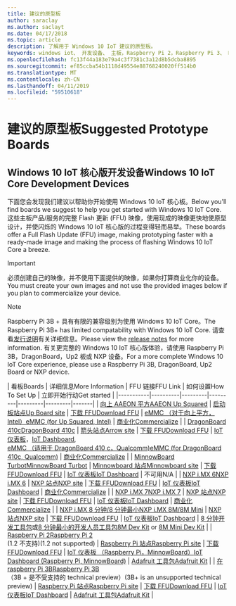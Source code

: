 ```yaml
---
title: 建议的原型板
author: saraclay
ms.author: saclayt
ms.date: 04/17/2018
ms.topic: article
description: 了解用于 Windows 10 IoT 建议的原型板。
keywords: windows iot、 开发设备、 主板，Raspberry Pi 2，Raspberry Pi 3、 Minnowboard 最大、 Dragonboard
ms.openlocfilehash: fc13f44a183e79a4c3f7381c3a12d8b5dcba8895
ms.sourcegitcommit: ef85ccba54b1118d49554e88768240020ff514b0
ms.translationtype: MT
ms.contentlocale: zh-CN
ms.lasthandoff: 04/11/2019
ms.locfileid: "59510618"
---
```

# <a name="suggested-prototype-boards"></a><span data-ttu-id="d6ced-104">建议的原型板</span><span class="sxs-lookup"><span data-stu-id="d6ced-104">Suggested Prototype Boards</span></span>

## <a name="windows-10-iot-core-development-devices"></a><span data-ttu-id="d6ced-105">Windows 10 IoT 核心版开发设备</span><span class="sxs-lookup"><span data-stu-id="d6ced-105">Windows 10 IoT Core Development Devices</span></span>
<span data-ttu-id="d6ced-106">下面您会发现我们建议以帮助你开始使用 Windows 10 IoT 核心板。</span><span class="sxs-lookup"><span data-stu-id="d6ced-106">Below you'll find boards we suggest to help you get started with Windows 10 IoT Core.</span></span> <span data-ttu-id="d6ced-107">这些主板产品/服务的完整 Flash 更新 (FFU) 映像，使用现成的映像更快地使原型设计，并使闪烁的 Windows 10 IoT 核心版的过程变得轻而易举。</span><span class="sxs-lookup"><span data-stu-id="d6ced-107">These boards offer a Full Flash Update (FFU) image, making prototyping faster with a ready-made image and making the process of flashing Windows 10 IoT Core a breeze.</span></span>

> [!IMPORTANT]
> <span data-ttu-id="d6ced-108">必须创建自己的映像，并不使用下面提供的映像，如果你打算商业化你的设备。</span><span class="sxs-lookup"><span data-stu-id="d6ced-108">You must create your own images and not use the provided images below if you plan to commercialize your device.</span></span>

> [!NOTE]
> <span data-ttu-id="d6ced-109">Raspberry Pi 3B + 具有有限的兼容级别为使用 Windows 10 IoT Core。</span><span class="sxs-lookup"><span data-stu-id="d6ced-109">The Raspberry Pi 3B+ has limited compatability with Windows 10 IoT Core.</span></span> <span data-ttu-id="d6ced-110">请查看[发行说明](https://docs.microsoft.com/en-us/windows/iot-core/release-notes/insider/17744)有关详细信息。</span><span class="sxs-lookup"><span data-stu-id="d6ced-110">Please view the [release notes](https://docs.microsoft.com/en-us/windows/iot-core/release-notes/insider/17744) for more information.</span></span> <span data-ttu-id="d6ced-111">有关更完整的 Windows 10 IoT 核心版体验，请使用 Raspberry Pi 3B，DragonBoard，Up2 板或 NXP 设备。</span><span class="sxs-lookup"><span data-stu-id="d6ced-111">For a more complete Windows 10 IoT Core experience, please use a Raspberry Pi 3B, DragonBoard, Up2 Board or NXP device.</span></span> 


| <span data-ttu-id="d6ced-112">看板</span><span class="sxs-lookup"><span data-stu-id="d6ced-112">Boards</span></span> | <span data-ttu-id="d6ced-113">详细信息</span><span class="sxs-lookup"><span data-stu-id="d6ced-113">More Information</span></span> | <span data-ttu-id="d6ced-114">FFU 链接</span><span class="sxs-lookup"><span data-stu-id="d6ced-114">FFU Link</span></span> | <span data-ttu-id="d6ced-115">如何设置</span><span class="sxs-lookup"><span data-stu-id="d6ced-115">How To Set Up</span></span> | <span data-ttu-id="d6ced-116">立即开始行动</span><span class="sxs-lookup"><span data-stu-id="d6ced-116">Get started</span></span> |
|-----------|----------|---------|---------|---------|---------|-------|
| [<span data-ttu-id="d6ced-117">向上 AAEON 平方</span><span class="sxs-lookup"><span data-stu-id="d6ced-117">AAEON Up Squared</span></span>](https://up-board.org/upsquared/specifications/) | [<span data-ttu-id="d6ced-118">启动板站点</span><span class="sxs-lookup"><span data-stu-id="d6ced-118">Up Board site</span></span>](https://up-shop.org/28-up-squared) | [<span data-ttu-id="d6ced-119">下载 FFU</span><span class="sxs-lookup"><span data-stu-id="d6ced-119">Download FFU</span></span>](https://downloads.up-community.org/?post_type=wpdmpro&p=204&preview=true) | [<span data-ttu-id="d6ced-120">eMMC （对于向上平方，Intel）</span><span class="sxs-lookup"><span data-stu-id="d6ced-120">eMMC (for Up Squared, Intel)</span></span>](DeviceSetup.md#flashing-with-emmc-for-up-squared-other-intel-devices) | [<span data-ttu-id="d6ced-121">商业化</span><span class="sxs-lookup"><span data-stu-id="d6ced-121">Commercialize</span></span>](https://up-shop.org/home/270-up-squared.html) | 
| [<span data-ttu-id="d6ced-122">DragonBoard 410c</span><span class="sxs-lookup"><span data-stu-id="d6ced-122">DragonBoard 410c</span></span>](https://developer.qualcomm.com/hardware/dragonboard-410c) | [<span data-ttu-id="d6ced-123">箭头站点</span><span class="sxs-lookup"><span data-stu-id="d6ced-123">Arrow site</span></span>](https://www.arrow.com/en/products/dragonboard410c/arrow-development-tools) | [<span data-ttu-id="d6ced-124">下载 FFU</span><span class="sxs-lookup"><span data-stu-id="d6ced-124">Download FFU</span></span>](https://www.microsoft.com/en-us/software-download/windows10IoTCore#!) | <span data-ttu-id="d6ced-125">[IoT 仪表板](DeviceSetup.md#using-the-iot-dashboard-dragonboard-410c)，</span><span class="sxs-lookup"><span data-stu-id="d6ced-125">[IoT Dashboard](DeviceSetup.md#using-the-iot-dashboard-dragonboard-410c),</span></span><br>[<span data-ttu-id="d6ced-126">eMMC （适用于 DragonBoard 410 c，Qualcomm)</span><span class="sxs-lookup"><span data-stu-id="d6ced-126">eMMC (for DragonBoard 410c, Qualcomm)</span></span>](DeviceSetup.md#flashing-with-emmc-for-up-squared-other-intel-devices) | [<span data-ttu-id="d6ced-127">商业化</span><span class="sxs-lookup"><span data-stu-id="d6ced-127">Commercialize</span></span>](https://www.arrow.com/en/products/dragonboard410c/arrow-development-tools) | 
| [<span data-ttu-id="d6ced-128">MinnowBoard Turbot</span><span class="sxs-lookup"><span data-stu-id="d6ced-128">MinnowBoard Turbot</span></span>](https://minnowboard.org) | [<span data-ttu-id="d6ced-129">Minnowboard 站点</span><span class="sxs-lookup"><span data-stu-id="d6ced-129">Minnowboard site</span></span>](https://minnowboard.org/get-a-board) | [<span data-ttu-id="d6ced-130">下载 FFU</span><span class="sxs-lookup"><span data-stu-id="d6ced-130">Download FFU</span></span>](https://www.microsoft.com/en-us/software-download/windows10IoTCore#!) | [<span data-ttu-id="d6ced-131">IoT 仪表板</span><span class="sxs-lookup"><span data-stu-id="d6ced-131">IoT Dashboard</span></span>](DeviceSetup.md#using-the-iot-dashboard-raspberry-pi-minnowboard-nxp) | <span data-ttu-id="d6ced-132">不可用</span><span class="sxs-lookup"><span data-stu-id="d6ced-132">N/A</span></span> |
| [<span data-ttu-id="d6ced-133">NXP i.MX 6</span><span class="sxs-lookup"><span data-stu-id="d6ced-133">NXP i.MX 6</span></span>](https://www.nxp.com/products/processors-and-microcontrollers/arm-based-processors-and-mcus/i.mx-applications-processors/i.mx-6-processors:IMX6X_SERIES) | [<span data-ttu-id="d6ced-134">NXP 站点</span><span class="sxs-lookup"><span data-stu-id="d6ced-134">NXP site</span></span>](https://www.nxp.com/products/processors-and-microcontrollers/arm-based-processors-and-mcus/i.mx-applications-processors/i.mx-6-processors:IMX6X_SERIES) | [<span data-ttu-id="d6ced-135">下载 FFU</span><span class="sxs-lookup"><span data-stu-id="d6ced-135">Download FFU</span></span>](https://github.com/ms-iot/imx-iotcore) | [<span data-ttu-id="d6ced-136">IoT 仪表板</span><span class="sxs-lookup"><span data-stu-id="d6ced-136">IoT Dashboard</span></span>](https://docs.microsoft.com/en-us/windows/iot-core/tutorials/quickstarter/devicesetup#using-the-iot-dashboard-raspberry-pi-minnowboard-nxp) | [<span data-ttu-id="d6ced-137">商业化</span><span class="sxs-lookup"><span data-stu-id="d6ced-137">Commercialize</span></span>](https://www.solid-run.com/nxp-family/hummingboard/imx6-win-10-iot-core/) | 
| [<span data-ttu-id="d6ced-138">NXP i.MX 7</span><span class="sxs-lookup"><span data-stu-id="d6ced-138">NXP i.MX 7</span></span>](https://www.nxp.com/products/processors-and-microcontrollers/arm-based-processors-and-mcus/i.mx-applications-processors/i.mx-7-processors:IMX7-SERIES) | [<span data-ttu-id="d6ced-139">NXP 站点</span><span class="sxs-lookup"><span data-stu-id="d6ced-139">NXP site</span></span>](https://www.nxp.com/products/processors-and-microcontrollers/arm-based-processors-and-mcus/i.mx-applications-processors/i.mx-7-processors:IMX7-SERIES) | [<span data-ttu-id="d6ced-140">下载 FFU</span><span class="sxs-lookup"><span data-stu-id="d6ced-140">Download FFU</span></span>](https://github.com/ms-iot/imx-iotcore) | [<span data-ttu-id="d6ced-141">IoT 仪表板</span><span class="sxs-lookup"><span data-stu-id="d6ced-141">IoT Dashboard</span></span>](https://docs.microsoft.com/en-us/windows/iot-core/tutorials/quickstarter/devicesetup#using-the-iot-dashboard-raspberry-pi-minnowboard-nxp) | [<span data-ttu-id="d6ced-142">商业化</span><span class="sxs-lookup"><span data-stu-id="d6ced-142">Commercialize</span></span>](https://www.compulab.com/products/iot-gateways/iot-gate-imx7-nxp-i-mx-7-internet-of-things-gateway/) | 
| [<span data-ttu-id="d6ced-143">NXP i.MX 8 分钟/8 分钟最小</span><span class="sxs-lookup"><span data-stu-id="d6ced-143">NXP i.MX 8M/8M Mini</span></span>](https://www.nxp.com/products/processors-and-microcontrollers/arm-based-processors-and-mcus/i.mx-applications-processors/i.mx-8-processors:IMX8-SERIES) | [<span data-ttu-id="d6ced-144">NXP 站点</span><span class="sxs-lookup"><span data-stu-id="d6ced-144">NXP site</span></span>](https://www.nxp.com/products/processors-and-microcontrollers/arm-based-processors-and-mcus/i.mx-applications-processors/i.mx-8-processors:IMX8-SERIES) | [<span data-ttu-id="d6ced-145">下载 FFU</span><span class="sxs-lookup"><span data-stu-id="d6ced-145">Download FFU</span></span>](https://github.com/ms-iot/imx-iotcore) | [<span data-ttu-id="d6ced-146">IoT 仪表板</span><span class="sxs-lookup"><span data-stu-id="d6ced-146">IoT Dashboard</span></span>](https://docs.microsoft.com/en-us/windows/iot-core/tutorials/quickstarter/devicesetup#using-the-iot-dashboard-raspberry-pi-minnowboard-nxp) | <span data-ttu-id="d6ced-147">[8 分钟开发工具包](https://www.nxp.com/support/developer-resources/software-development-tools/i.mx-developer-resources/evaluation-kit-for-the-i.mx-8m-applications-processor:MCIMX8M-EVK)或[8 分钟最小的开发人员工具包](https://www.nxp.com/support/developer-resources/software-development-tools/i.mx-developer-resources/evaluation-kit-for-the-i.mx-8m-mini-applications-processor:8MMINILPD4-EVK)</span><span class="sxs-lookup"><span data-stu-id="d6ced-147">[8M Dev Kit](https://www.nxp.com/support/developer-resources/software-development-tools/i.mx-developer-resources/evaluation-kit-for-the-i.mx-8m-applications-processor:MCIMX8M-EVK) or [8M Mini Dev Kit](https://www.nxp.com/support/developer-resources/software-development-tools/i.mx-developer-resources/evaluation-kit-for-the-i.mx-8m-mini-applications-processor:8MMINILPD4-EVK)</span></span> |
| [<span data-ttu-id="d6ced-148">Raspberry Pi 2</span><span class="sxs-lookup"><span data-stu-id="d6ced-148">Raspberry Pi 2</span></span>](https://www.raspberrypi.org/products/raspberry-pi-2-model-b/)<br> <span data-ttu-id="d6ced-149">(1.2 不支持)</span><span class="sxs-lookup"><span data-stu-id="d6ced-149">(1.2 not supported)</span></span> | [<span data-ttu-id="d6ced-150">Raspberry Pi 站点</span><span class="sxs-lookup"><span data-stu-id="d6ced-150">Raspberry Pi site</span></span>](https://www.raspberrypi.org/products/raspberry-pi-2-model-b/) | [<span data-ttu-id="d6ced-151">下载 FFU</span><span class="sxs-lookup"><span data-stu-id="d6ced-151">Download FFU</span></span>](https://www.microsoft.com/en-us/software-download/windows10IoTCore#!) | [<span data-ttu-id="d6ced-152">IoT 仪表板 （Raspberry Pi，MinnowBoard）</span><span class="sxs-lookup"><span data-stu-id="d6ced-152">IoT Dashboard (Raspberry Pi, MinnowBoard)</span></span>](DeviceSetup.md#using-the-iot-dashboard-raspberry-pi-minnowboard-nxp) | [<span data-ttu-id="d6ced-153">Adafruit 工具包</span><span class="sxs-lookup"><span data-stu-id="d6ced-153">Adafruit Kit</span></span>](https://docs.microsoft.com/en-us/windows/iot-core/tutorials/adafruitkit) | 
| [<span data-ttu-id="d6ced-154">在 raspberry Pi 3B</span><span class="sxs-lookup"><span data-stu-id="d6ced-154">Raspberry Pi 3B</span></span>](https://www.raspberrypi.org/products/raspberry-pi-3-model-b/)<br> <span data-ttu-id="d6ced-155">（3B + 是不受支持的 technical preview）</span><span class="sxs-lookup"><span data-stu-id="d6ced-155">(3B+ is an unsupported technical preview)</span></span> | [<span data-ttu-id="d6ced-156">Raspberry Pi 站点</span><span class="sxs-lookup"><span data-stu-id="d6ced-156">Raspberry Pi site</span></span>](https://www.raspberrypi.org/products/raspberry-pi-3-model-b/) | [<span data-ttu-id="d6ced-157">下载 FFU</span><span class="sxs-lookup"><span data-stu-id="d6ced-157">Download FFU</span></span>](https://www.microsoft.com/en-us/software-download/windows10IoTCore#!) | [<span data-ttu-id="d6ced-158">IoT 仪表板</span><span class="sxs-lookup"><span data-stu-id="d6ced-158">IoT Dashboard</span></span>](DeviceSetup.md#using-the-iot-dashboard-raspberry-pi-minnowboard-nxp) | [<span data-ttu-id="d6ced-159">Adafruit 工具包</span><span class="sxs-lookup"><span data-stu-id="d6ced-159">Adafruit Kit</span></span>](https://docs.microsoft.com/en-us/windows/iot-core/tutorials/adafruitkit) |
